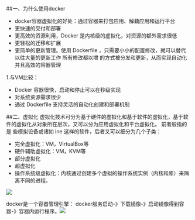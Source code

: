 ##一、为什么使用docker
- docker容器虚拟化的好处：通过容器来打包应用、解藕应用和运行平台
- 更快速的交付和部署
- 更高效的资源利用，Docker 是内核级的虚拟化，对资源的额外需求很低
- 更轻松的迁移和扩展
- 更简单的更新管理。使用 Dockerfile ，只需要小小的配置修改，就可以替代以往大量的更新工作 所有修改都以增 的方式被分发和更新，从而实现自动化并且高效的容器管理

1.与VM比较：
- Docker 容器很快，启动和停止可以在秒级实现
- 对系统资源需求很少
- 通过 Dockerfile 支持灵活的自动化创建和部署机制

##二、虚拟化
虚拟化技术可分为基于硬件的虚拟化和基于软件的虚拟化，基于软件的虚拟化从对象所在层次，又可以分为应用虚拟化和平台虚拟化。
前者般指的是 些模拟设备或诸如 ine 这样的软件，后者又可以细分为几个子类：
- 完全虚拟化：VM，VirtualBox等
- 硬件辅助虚拟化：VM，KVM等
- 部分虚拟化
- 超虚拟化
- 操作系统级虚拟化：内核通过创建多个虚拟的操作系统实例（内核和库）来隔离不同的进程。

![](https://upload-images.jianshu.io/upload_images/9449419-5efdaf60cee5b164.png?imageMogr2/auto-orient/strip%7CimageView2/2/w/1240)

docker是一个容器管理引擎：
docker服务启动-》下载镜像-》启动镜像得到容器-》容器内运行程序。![](https://upload-images.jianshu.io/upload_images/9449419-395fa8a92afab7bc.png?imageMogr2/auto-orient/strip%7CimageView2/2/w/1240)
